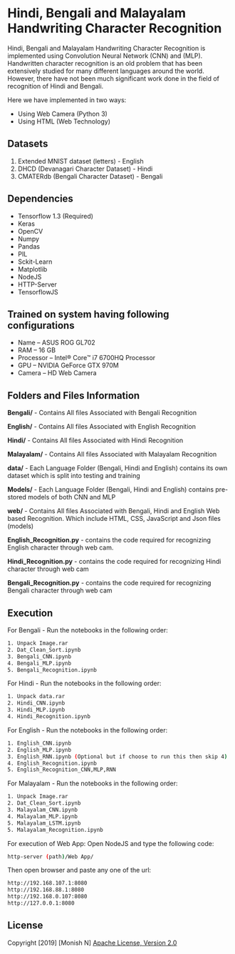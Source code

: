 # Hindi, Bengali and Malayalam Handwriting Character Recognition
Hindi, Bengali and Malayalam Handwriting Character Recognition is implemented using Convolution Neural Network (CNN) and (MLP). Handwritten character recognition is an old problem that has been extensively studied for many different languages around the world. However, there have not been much significant work done in the field of recognition of Hindi and Bengali.

Here we have implemented in two ways:
- Using Web Camera (Python 3)
- Using HTML (Web Technology)

## Datasets
1. Extended MNIST dataset (letters) - English
2. DHCD (Devanagari Character Dataset) - Hindi
3. CMATERdb (Bengali Character Dataset) - Bengali

## Dependencies
- Tensorflow 1.3 (Required)
- Keras
- OpenCV
- Numpy
- Pandas
- PIL
- Sckit-Learn
- Matplotlib
- NodeJS
- HTTP-Server
- TensorflowJS

## Trained on system having following configurations
- Name – ASUS ROG GL702
- RAM – 16 GB
- Processor – Intel® Core™ i7 6700HQ Processor
- GPU – NVIDIA GeForce GTX 970M
- Camera – HD Web Camera

## Folders and Files Information
__Bengali/__ - Contains All files Associated with Bengali Recognition

__English/__ - Contains All files Associated with English Recognition

__Hindi/__ - Contains All files Associated with Hindi Recognition

__Malayalam/__ - Contains All files Associated with Malayalam Recognition

__data/__ - Each Language Folder (Bengali, Hindi and English) contains its own dataset which is split into testing and training

__Models/__ - Each Language Folder (Bengali, Hindi and English) contains pre-stored models of both CNN and MLP

__web/__ - Contains All files Associated with Bengali, Hindi and English Web based Recognition. Which include HTML, CSS, JavaScript and Json files (models)

__English_Recognition.py__ - contains the code required for recognizing English character through web cam.

__Hindi_Recognition.py__ - contains the code required for recognizing Hindi character through web cam

__Bengali_Recognition.py__ - contains the code required for recognizing Bengali character through web cam

## Execution
For Bengali - Run the notebooks in the following order:
```bash
1. Unpack Image.rar
2. Dat_Clean_Sort.ipynb
3. Bengali_CNN.ipynb
4. Bengali_MLP.ipynb
5. Bengali_Recognition.ipynb
```

For Hindi - Run the notebooks in the following order:
```bash
1. Unpack data.rar
2. Hindi_CNN.ipynb
3. Hindi_MLP.ipynb
4. Hindi_Recognition.ipynb
```

For English - Run the notebooks in the following order:
```bash
1. English_CNN.ipynb
2. English_MLP.ipynb
3. English_RNN.ipynb (Optional but if choose to run this then skip 4)
4. English_Recognition.ipynb
5. English_Recognition_CNN,MLP,RNN
```

For Malayalam - Run the notebooks in the following order:
```bash
1. Unpack Image.rar
2. Dat_Clean_Sort.ipynb
3. Malayalam_CNN.ipynb
4. Malayalam_MLP.ipynb
5. Malayalam_LSTM.ipynb
5. Malayalam_Recognition.ipynb
```

For execution of Web App: 
Open NodeJS and type the following code:
```bash
http-server (path)/Web App/
```

Then open browser and paste any one of the url:
```bash
http://192.168.107.1:8080
http://192.168.88.1:8080
http://192.168.0.107:8080
http://127.0.0.1:8080
```

## License
Copyright [2019] [Monish N] [Apache License, Version 2.0](http://www.apache.org/licenses/LICENSE-2.0)
